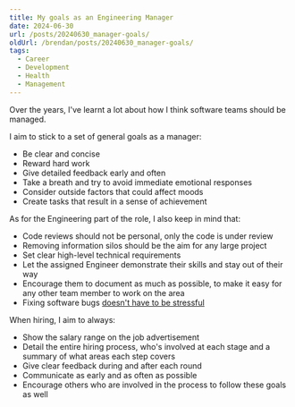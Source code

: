 ```yaml
---
title: My goals as an Engineering Manager
date: 2024-06-30
url: /posts/20240630_manager-goals/
oldUrl: /brendan/posts/20240630_manager-goals/
tags:
  - Career
  - Development
  - Health
  - Management
---
```


Over the years, I've learnt a lot about how I think software teams should be managed.

I aim to stick to a set of general goals as a manager:

- Be clear and concise
- Reward hard work
- Give detailed feedback early and often
- Take a breath and try to avoid immediate emotional responses
- Consider outside factors that could affect moods
- Create tasks that result in a sense of achievement

As for the Engineering part of the role, I also keep in mind that:

- Code reviews should not be personal, only the code is under review
- Removing information silos should be the aim for any large project
- Set clear high-level technical requirements
- Let the assigned Engineer demonstrate their skills and stay out of their way
- Encourage them to document as much as possible, to make it easy for any other team member to work on the area
- Fixing software bugs [doesn't have to be stressful](/posts/20191116_fixing-software-bugs-without-losing-your-mind/)

When hiring, I aim to always:

- Show the salary range on the job advertisement
- Detail the entire hiring process, who's involved at each stage and a summary of what areas each step covers
- Give clear feedback during and after each round
- Communicate as early and as often as possible
- Encourage others who are involved in the process to follow these goals as well
